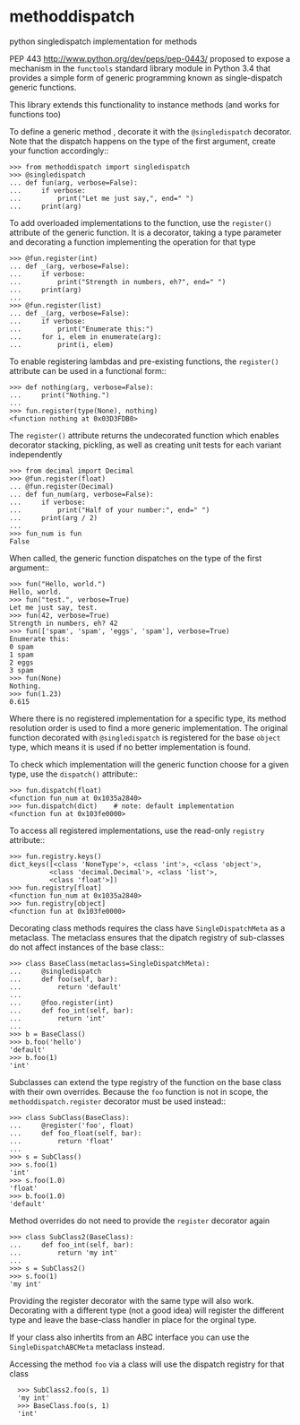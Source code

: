 # methoddispatch
python singledispatch implementation for methods

PEP 443 <http://www.python.org/dev/peps/pep-0443/> proposed to expose
a mechanism in the ``functools`` standard library module in Python 3.4
that provides a simple form of generic programming known as
single-dispatch generic functions.

This library extends this functionality to instance methods (and works for functions too)

To define a generic method , decorate it with the ``@singledispatch``
decorator. Note that the dispatch happens on the type of the first
argument, create your function accordingly::

    >>> from methoddispatch import singledispatch
    >>> @singledispatch
    ... def fun(arg, verbose=False):
    ...     if verbose:
    ...         print("Let me just say,", end=" ")
    ...     print(arg)

To add overloaded implementations to the function, use the
``register()`` attribute of the generic function. It is a decorator,
taking a type parameter and decorating a function implementing the
operation for that type

    >>> @fun.register(int)
    ... def _(arg, verbose=False):
    ...     if verbose:
    ...         print("Strength in numbers, eh?", end=" ")
    ...     print(arg)
    ...
    >>> @fun.register(list)
    ... def _(arg, verbose=False):
    ...     if verbose:
    ...         print("Enumerate this:")
    ...     for i, elem in enumerate(arg):
    ...         print(i, elem)

To enable registering lambdas and pre-existing functions, the
``register()`` attribute can be used in a functional form::

    >>> def nothing(arg, verbose=False):
    ...     print("Nothing.")
    ...
    >>> fun.register(type(None), nothing)
    <function nothing at 0x03D3FDB0>

The ``register()`` attribute returns the undecorated function which
enables decorator stacking, pickling, as well as creating unit tests for
each variant independently

    >>> from decimal import Decimal
    >>> @fun.register(float)
    ... @fun.register(Decimal)
    ... def fun_num(arg, verbose=False):
    ...     if verbose:
    ...         print("Half of your number:", end=" ")
    ...     print(arg / 2)
    ...
    >>> fun_num is fun
    False

When called, the generic function dispatches on the type of the first
argument::

    >>> fun("Hello, world.")
    Hello, world.
    >>> fun("test.", verbose=True)
    Let me just say, test.
    >>> fun(42, verbose=True)
    Strength in numbers, eh? 42
    >>> fun(['spam', 'spam', 'eggs', 'spam'], verbose=True)
    Enumerate this:
    0 spam
    1 spam
    2 eggs
    3 spam
    >>> fun(None)
    Nothing.
    >>> fun(1.23)
    0.615

Where there is no registered implementation for a specific type, its
method resolution order is used to find a more generic implementation.
The original function decorated with ``@singledispatch`` is registered
for the base ``object`` type, which means it is used if no better
implementation is found.

To check which implementation will the generic function choose for
a given type, use the ``dispatch()`` attribute::

    >>> fun.dispatch(float)
    <function fun_num at 0x1035a2840>
    >>> fun.dispatch(dict)    # note: default implementation
    <function fun at 0x103fe0000>

To access all registered implementations, use the read-only ``registry``
attribute::

    >>> fun.registry.keys()
    dict_keys([<class 'NoneType'>, <class 'int'>, <class 'object'>,
              <class 'decimal.Decimal'>, <class 'list'>,
              <class 'float'>])
    >>> fun.registry[float]
    <function fun_num at 0x1035a2840>
    >>> fun.registry[object]
    <function fun at 0x103fe0000>

Decorating class methods requires the class have ``SingleDispatchMeta`` as
a metaclass.  The metaclass ensures that the dipatch registry of
sub-classes do not affect instances of the base class::

    >>> class BaseClass(metaclass=SingleDispatchMeta):
    ...     @singledispatch
    ...     def foo(self, bar):
    ...         return 'default'
    ...
    ...     @foo.register(int)
    ...     def foo_int(self, bar):
    ...         return 'int'
    ...
    >>> b = BaseClass()
    >>> b.foo('hello')
    'default'
    >>> b.foo(1)
    'int'

  Subclasses can extend the type registry of the function on the base class with their own overrides.
  Because the ``foo`` function is not in scope, the ``methoddispatch.register`` decorator must be used instead::

    >>> class SubClass(BaseClass):
    ...     @register('foo', float)
    ...     def foo_float(self, bar):
    ...         return 'float'
    ...
    >>> s = SubClass()
    >>> s.foo(1)
    'int'
    >>> s.foo(1.0)
    'float'
    >>> b.foo(1.0)
    'default'

  Method overrides do not need to provide the ``register`` decorator again

    >>> class SubClass2(BaseClass):
    ...     def foo_int(self, bar):
    ...         return 'my int'
    ...
    >>> s = SubClass2()
    >>> s.foo(1)
    'my int'

  Providing the register decorator with the same type will also work.
  Decorating with a different type (not a good idea) will register the different
  type and leave the base-class handler in place for the orginal type.

  If your class also inhertits from an ABC interface you can use the ``SingleDispatchABCMeta`` metaclass instead.
  
  Accessing the method ``foo`` via a class will use the dispatch registry for that class

      >>> SubClass2.foo(s, 1)
      'my int'
      >>> BaseClass.foo(s, 1)
      'int'
